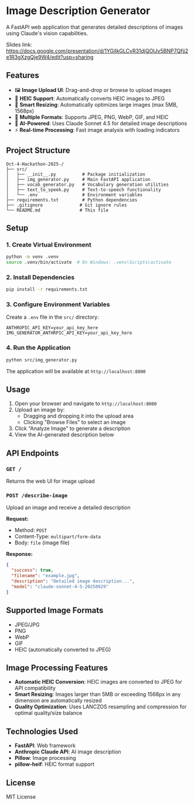 # Image Description Generator

A FastAPI web application that generates detailed descriptions of images using Claude's vision capabilities.


Slides link: https://docs.google.com/presentation/d/1YGiIkGLCvR31djQOlJv5BNP7Qfjj2e1R3gXzgQje9W4/edit?usp=sharing

## Features

- 🖼️ **Image Upload UI**: Drag-and-drop or browse to upload images
- 🔄 **HEIC Support**: Automatically converts HEIC images to JPEG
- 📏 **Smart Resizing**: Automatically optimizes large images (max 5MB, 1568px)
- 🎨 **Multiple Formats**: Supports JPEG, PNG, WebP, GIF, and HEIC
- 🤖 **AI-Powered**: Uses Claude Sonnet 4.5 for detailed image descriptions
- ⚡ **Real-time Processing**: Fast image analysis with loading indicators

## Project Structure

```
Oct-4-Hackathon-2025-/
├── src/
│   ├── __init__.py          # Package initialization
│   ├── img_generator.py     # Main FastAPI application
│   ├── vocab_generator.py   # Vocabulary generation utilities
│   ├── text_to_speek.py     # Text-to-speech functionality
│   └── .env                 # Environment variables
├── requirements.txt         # Python dependencies
├── .gitignore              # Git ignore rules
└── README.md               # This file
```

## Setup

### 1. Create Virtual Environment

```bash
python -m venv .venv
source .venv/bin/activate  # On Windows: .venv\Scripts\activate
```

### 2. Install Dependencies

```bash
pip install -r requirements.txt
```

### 3. Configure Environment Variables

Create a `.env` file in the `src/` directory:

```env
ANTHROPIC_API_KEY=your_api_key_here
IMG_GENERATOR_ANTHRPIC_API_KEY=your_api_key_here
```

### 4. Run the Application

```bash
python src/img_generator.py
```

The application will be available at `http://localhost:8000`

## Usage

1. Open your browser and navigate to `http://localhost:8000`
2. Upload an image by:
   - Dragging and dropping it into the upload area
   - Clicking "Browse Files" to select an image
3. Click "Analyze Image" to generate a description
4. View the AI-generated description below

## API Endpoints

### `GET /`
Returns the web UI for image upload

### `POST /describe-image`
Upload an image and receive a detailed description

**Request:**
- Method: `POST`
- Content-Type: `multipart/form-data`
- Body: `file` (image file)

**Response:**
```json
{
  "success": true,
  "filename": "example.jpg",
  "description": "Detailed image description...",
  "model": "claude-sonnet-4-5-20250929"
}
```

## Supported Image Formats

- JPEG/JPG
- PNG
- WebP
- GIF
- HEIC (automatically converted to JPEG)

## Image Processing Features

- **Automatic HEIC Conversion**: HEIC images are converted to JPEG for API compatibility
- **Smart Resizing**: Images larger than 5MB or exceeding 1568px in any dimension are automatically resized
- **Quality Optimization**: Uses LANCZOS resampling and compression for optimal quality/size balance

## Technologies Used

- **FastAPI**: Web framework
- **Anthropic Claude API**: AI image description
- **Pillow**: Image processing
- **pillow-heif**: HEIC format support

## License

MIT License
